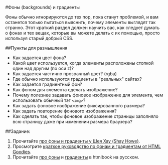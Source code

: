 #Фоны (backgrounds) и градиенты

Фоны обычно игнорируются до тех пор, пока станут проблемой, и вам останется только пытаться выяснить, почему элементы выглядят так странно. Этот краткий раздел должен научить вас, как следует думать о фонах и тех вещах, которые вы можете делать с их помощью, просто используя старый добрый CSS.

##Пункты для размышления

+ Как задается цвет фона?
+ Какой цвет используется, когда элементы расположены стопкой один над другим (по оси z)?
+ Как задается частично прозрачный цвет? (rgba)
+ Где обычно используются градиенты в "реальных" сайтах?
+ Как задается градиентный фон?
+ Как фоном для элемента сделать изображение?
+ Почему полезнее задавать фоновое изображение для элемента, чем использовать обычный тэг `<img>`?
+ Как задать фоновое изображение фиксированного размера?
+ Как задать повторение фонового изображения?
+ Как сделать так, чтобы фоновое изображение страницы заполняло всю страницу даже при изменении размера браузера?

##Задание:

1. Прочитайте [про фоны и градиенты у Шея Хау (Shay Howe)](http://learn.shayhowe.com/html-css/setting-backgrounds-and-gradients/).
2. Просмотрите [краткое руководство по фонам и градиентам от HTML Goodies](http://www.htmlgoodies.com/tutorials/getting_started/article.php/3866901).
3. Прочитайте [про фоны](http://htmlbook.ru/css/background) и [градиенты](http://htmlbook.ru/css/cat/gradient) в htmlbook на русском.
